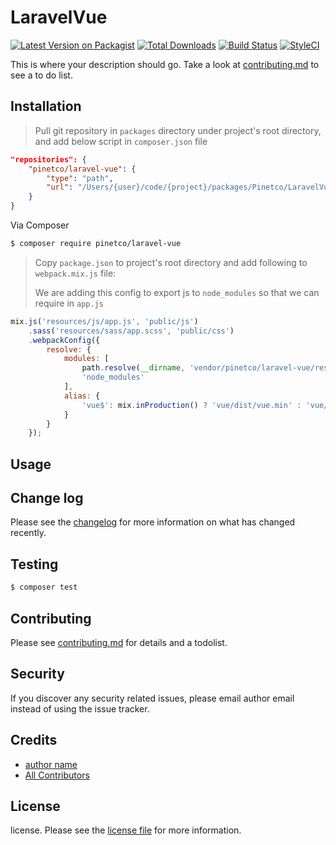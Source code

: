 # LaravelVue

[![Latest Version on Packagist][ico-version]][link-packagist]
[![Total Downloads][ico-downloads]][link-downloads]
[![Build Status][ico-travis]][link-travis]
[![StyleCI][ico-styleci]][link-styleci]

This is where your description should go. Take a look at [contributing.md](contributing.md) to see a to do list.

## Installation

> Pull git repository in `packages` directory under project's root directory, and add below script in `composer.json` file

```json
"repositories": {
    "pinetco/laravel-vue": {
        "type": "path",
        "url": "/Users/{user}/code/{project}/packages/Pinetco/LaravelVue"
    }
}
```

Via Composer

``` bash
$ composer require pinetco/laravel-vue
```

> Copy `package.json` to project's root directory and add following to `webpack.mix.js` file:
>
> We are adding this config to export js to `node_modules` so that we can require in `app.js`  

```js
mix.js('resources/js/app.js', 'public/js')
    .sass('resources/sass/app.scss', 'public/css')
    .webpackConfig({
        resolve: {
            modules: [
                path.resolve(__dirname, 'vendor/pinetco/laravel-vue/resources/js'),
                'node_modules'
            ],
            alias: {
                'vue$': mix.inProduction() ? 'vue/dist/vue.min' : 'vue/dist/vue.js'
            }
        }
    });
```

## Usage

## Change log

Please see the [changelog](changelog.md) for more information on what has changed recently.

## Testing

``` bash
$ composer test
```

## Contributing

Please see [contributing.md](contributing.md) for details and a todolist.

## Security

If you discover any security related issues, please email author email instead of using the issue tracker.

## Credits

- [author name][link-author]
- [All Contributors][link-contributors]

## License

license. Please see the [license file](license.md) for more information.

[ico-version]: https://img.shields.io/packagist/v/pinetco/laravel-vue.svg?style=flat-square
[ico-downloads]: https://img.shields.io/packagist/dt/pinetco/laravel-vue.svg?style=flat-square
[ico-travis]: https://img.shields.io/travis/pinetco/laravel-vue/master.svg?style=flat-square
[ico-styleci]: https://styleci.io/repos/12345678/shield

[link-packagist]: https://packagist.org/packages/pinetco/laravel-vue
[link-downloads]: https://packagist.org/packages/pinetco/laravel-vue
[link-travis]: https://travis-ci.org/pinetco/laravel-vue
[link-styleci]: https://styleci.io/repos/12345678
[link-author]: https://github.com/pinetco
[link-contributors]: ../../contributors
